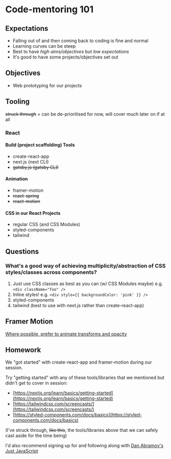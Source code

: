 # Code-mentoring 101

## Expectations

* Falling out of and then coming back to coding is fine and normal
* Learning curves can be steep
* Best to have _high aims/objectives_ but _low expectations_
* It's good to have some projects/objectives set out

## Objectives

* Web prototyping for our projects

## Tooling

~~struck through~~ = can be de-prioritised for now, will cover much later on if at all

### React

#### Build (project scaffolding) Tools
* create-react-app
* next.js (next CLI)
* ~~gatsby.js (gatsby CLI)~~

#### Animation
* framer-motion
* ~~react-spring~~
* ~~react-motion~~

#### CSS in our React Projects
* regular CSS (and CSS Modules)
* styled-components
* tailwind

## Questions

### What's a good way of achieving multiplicity/abstraction of CSS styles/classes across components?

1. Just use CSS classes as best as you can (w/ CSS Modules maybe) e.g. `<div className="foo" />`
2. Inline styles! e.g. `<div style={{ backgroundColor: 'pink' }} />`
3. styled-components
4. tailwind (best to use with next.js rather than create-react-app)

### 

## Framer Motion

[Where possible, prefer to animate transforms and opacity](https://www.framer.com/api/motion/component/#transform)

## Homework

We "got started" with create-react-app and framer-motion during our session.

Try "getting started" with any of these tools/libraries that we mentioned but didn't get to cover in session:

* [https://nextjs.org/learn/basics/getting-started](https://nextjs.org/learn/basics/getting-started)
* [https://tailwindcss.com/screencasts/](https://tailwindcss.com/screencasts/)
* [https://styled-components.com/docs/basics](https://styled-components.com/docs/basics)

(I've struck through, ~~like this~~,  the tools/libraries above that we can safely cast aside for the time being)

I'd also recommend signing up for and following along with [Dan Abramov's Just JavaScript](https://justjavascript.com/)
<!--stackedit_data:
eyJoaXN0b3J5IjpbMTM0NTU5MzI1MCwxNTY0ODQ3MDcsMTU5OT
M0MzI5Nyw3MTE4NzUwOTZdfQ==
-->